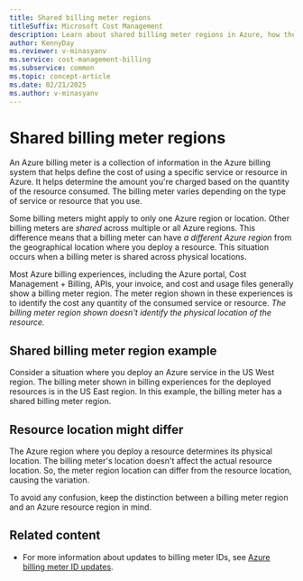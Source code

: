 ```yaml
---
title: Shared billing meter regions
titleSuffix: Microsoft Cost Management
description: Learn about shared billing meter regions in Azure, how they affect cost calculations, and the difference between billing meter regions and resource locations.
author: KennyDay
ms.reviewer: v-minasyanv
ms.service: cost-management-billing
ms.subservice: common
ms.topic: concept-article
ms.date: 02/21/2025
ms.author: v-minasyanv
---
```


# Shared billing meter regions

An Azure billing meter is a collection of information in the Azure billing system that helps define the cost of using a specific service or resource in Azure. It helps determine the amount you're charged based on the quantity of the resource consumed. The billing meter varies depending on the type of service or resource that you use.

Some billing meters might apply to only one Azure region or location. Other billing meters are *shared* across multiple or all Azure regions. This difference means that a billing meter can have *a different Azure region* from the geographical location where you deploy a resource. This situation occurs when a billing meter is shared across physical locations.

Most Azure billing experiences, including the Azure portal, Cost Management + Billing, APIs, your invoice, and cost and usage files generally show a billing meter region. The meter region shown in these experiences is to identify the cost any quantity of the consumed service or resource. *The billing meter region shown doesn't identify the physical location of the resource.*

## Shared billing meter region example

Consider a situation where you deploy an Azure service in the US West region. The billing meter shown in billing experiences for the deployed resources is in the US East region. In this example, the billing meter has a shared billing meter region.

## Resource location might differ

The Azure region where you deploy a resource determines its physical location. The billing meter's location doesn't affect the actual resource location. So, the meter region location can differ from the resource location, causing the variation.

To avoid any confusion, keep the distinction between a billing meter region and an Azure resource region in mind.

## Related content

- For more information about updates to billing meter IDs, see [Azure billing meter ID updates](billing-meter-id-updates.md).


